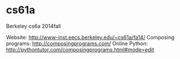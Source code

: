 # cs61a
Berkeley cs6a 2014fall 

Website: http://www-inst.eecs.berkeley.edu/~cs61a/fa14/
Composing programs: http://composingprograms.com/
Online Python: http://pythontutor.com/composingprograms.html#mode=edit
